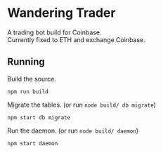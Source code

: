 # Wandering Trader
A trading bot build for Coinbase.<br>
Currently fixed to ETH and exchange Coinbase.

## Running
Build the source.
```
npm run build
```
Migrate the tables. (or run `node build/ db migrate`)
```
npm start db migrate
```
Run the daemon. (or run `node build/ daemon`)
```
npm start daemon
```